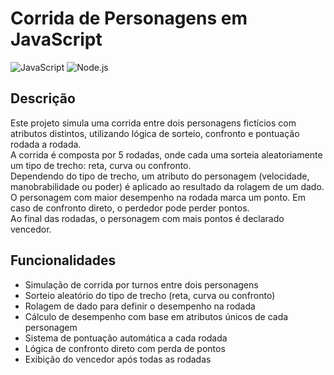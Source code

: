 # Corrida de Personagens em JavaScript

![JavaScript](https://img.shields.io/badge/JavaScript-game%20logic-yellow?style=flat-square&logo=javascript)
![Node.js](https://img.shields.io/badge/Node.js-terminal%20runtime-green?style=flat-square&logo=nodedotjs)

## Descrição

Este projeto simula uma corrida entre dois personagens fictícios com atributos distintos, utilizando lógica de sorteio, confronto e pontuação rodada a rodada.  
A corrida é composta por 5 rodadas, onde cada uma sorteia aleatoriamente um tipo de trecho: reta, curva ou confronto.  
Dependendo do tipo de trecho, um atributo do personagem (velocidade, manobrabilidade ou poder) é aplicado ao resultado da rolagem de um dado.  
O personagem com maior desempenho na rodada marca um ponto. Em caso de confronto direto, o perdedor pode perder pontos.  
Ao final das rodadas, o personagem com mais pontos é declarado vencedor.

## Funcionalidades

- Simulação de corrida por turnos entre dois personagens
- Sorteio aleatório do tipo de trecho (reta, curva ou confronto)
- Rolagem de dado para definir o desempenho na rodada
- Cálculo de desempenho com base em atributos únicos de cada personagem
- Sistema de pontuação automática a cada rodada
- Lógica de confronto direto com perda de pontos
- Exibição do vencedor após todas as rodadas
